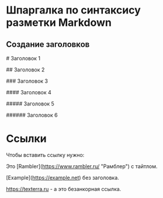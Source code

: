 # Шпаргалка по синтаксису разметки Markdown

## Создание заголовков

\# Заголовок 1

\## Заголовок 2

\### Заголовок 3

\#### Заголовок 4

\##### Заголовок 5

\###### Заголовок 6

# Ссылки

Чтобы вставить ссылку нужно:

Это \[Rambler](https://www.rambler.ru/ "Рамблер") с тайтлом.

\[Example](https://example.net) без заголовка.

https://texterra.ru - а это безанкорная ссылка.